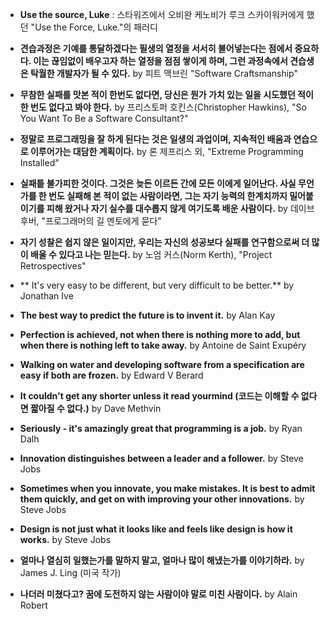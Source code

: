 * **Use the source, Luke** : 스타워즈에서 오비완 케노비가 루크 스카이워커에게 했던 "Use the Force, Luke."의 패러디

* **견습과정은 기예를 통달하겠다는 필생의 열정을 서서히 불어넣는다는 점에서 중요하다. 이는 끊임없이 배우고자 하는 열정을 점점 쌓이게 하며, 그런 과정속에서 견습생은 탁월한 개발자가 될 수 있다.** by 피트 맥브린 "Software Craftsmanship"

* **무참한 실패를 맛본 적이 한번도 없다면, 당신은 뭔가 가치 있는 일을 시도했던 적이 한 번도 없다고 봐야 한다.** by 프리스토퍼 호킨스(Christopher Hawkins), "So You Want To Be a Software Consultant?"

* **정말로 프로그래밍을 잘 하게 된다는 것은 일생의 과업이며, 지속적인 배움과 연습으로 이루어가는 대담한 계획이다.** by 론 제프리스 외, "Extreme Programming Installed"

* **실패틑 불가피한 것이다. 그것은 늦든 이르든 간에 모든 이에게 일어난다. 사실 무언가를 한 번도 실패해 본 적이 없는 사람이라면, 그는 자기 능력의 한계치까지 밀어붙이기를 피해 왔거나 자기 실수를 대수롭지 않게 여기도록 배운 사람이다.** by 데이브 후버, "프로그래머의 길 멘토에게 묻다"

* **자기 성찰은 쉽지 않은 일이지만, 우리는 자신의 성공보다 실패를 연구함으로써 더 많이 배울 수 있다고 나는 믿는다.** by 노엄 커스(Norm Kerth), "Project Retrospectives"

* ** It's very easy to be different, but very difficult to be better.** by Jonathan Ive

* **The best way to predict the future is to invent it.** by Alan Kay 

* **Perfection is achieved, not when there is nothing more to add, but when there is nothing left to take away.** by Antoine de Saint Exupéry

* **Walking on water and developing software from a specification are easy if both are frozen.** by Edward V Berard

* **It couldn't get any shorter unless it read yourmind (코드는 이해할 수 없다면 짧아질 수 없다.)** by Dave Methvin

* **Seriously - it's amazingly great that programming is a job.** by Ryan Dalh

* **Innovation distinguishes between a leader and a follower.** by Steve Jobs

* **Sometimes when you innovate, you make mistakes. It is best to admit them quickly, and get on with improving your other innovations.** by Steve Jobs

* **Design is not just what it looks like and feels like design is how it works.** by Steve Jobs

* **얼마나 열심히 일했는가를 말하지 말고, 얼마나 많이 해냈는가를 이야기하라.** by James J. Ling (미국 작가)

* **나더러 미쳤다고? 꿈에 도전하지 않는 사람이야 말로 미친 사람이다.** by Alain Robert